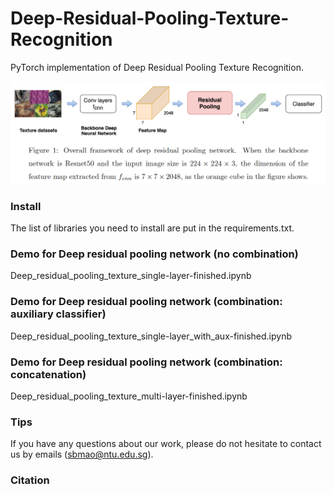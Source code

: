 # Deep-Residual-Pooling-Texture-Recognition
PyTorch implementation of Deep Residual Pooling Texture Recognition.

![framework](/frame.png)

### Install
The list of libraries you need to install are put in the requirements.txt.


### Demo for Deep residual pooling network (no combination)
Deep_residual_pooling_texture_single-layer-finished.ipynb

### Demo for Deep residual pooling network (combination: auxiliary classifier)
Deep_residual_pooling_texture_single-layer_with_aux-finished.ipynb

### Demo for Deep residual pooling network (combination: concatenation)
Deep_residual_pooling_texture_multi-layer-finished.ipynb

### Tips
If you have any questions about our work, please do not hesitate to contact us by emails (sbmao@ntu.edu.sg).

### Citation
